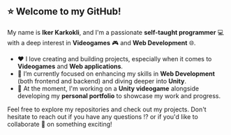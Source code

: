 ## ⭐ Welcome to my GitHub!

My name is **Iker Karkokli**, and I'm a passionate **self-taught programmer** 💻 with a deep interest in **Videogames** 🎮 and **Web Development** 🌐.

- ❤️ I love creating and building projects, especially when it comes to **Videogames** and **Web applications**.  
- 👀 I’m currently focused on enhancing my skills in **Web Development** (both frontend and backend) and diving deeper into **Unity**.  
- 🌱 At the moment, I'm working on a **Unity videogame** alongside developing my **personal portfolio** to showcase my work and progress.  

Feel free to explore my repositories and check out my projects. Don't hesitate to reach out if you have any questions ⁉️ or if you'd like to collaborate 🤝 on something exciting!
